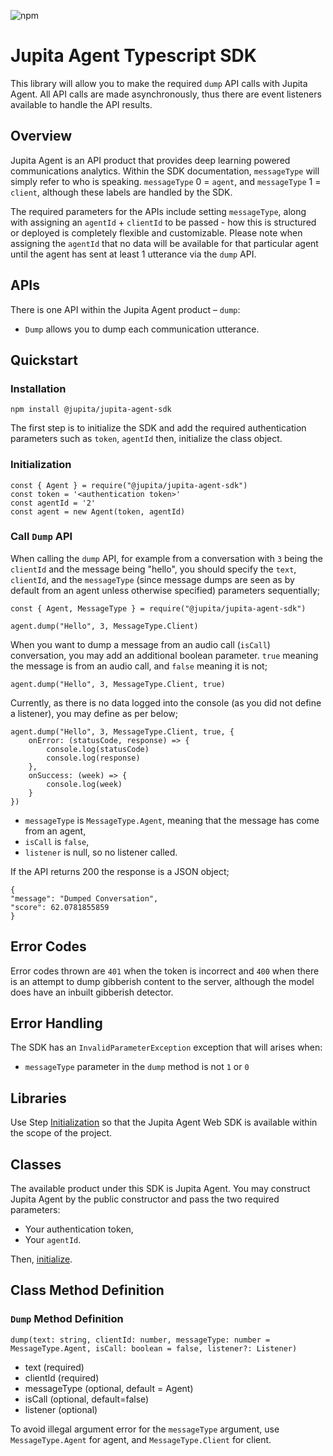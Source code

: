 
![npm](https://img.shields.io/npm/v/@jupita/jupita-agent-sdk)

# Jupita Agent Typescript SDK

This library will allow you to make the required `dump` API calls with Jupita Agent. All API calls are made asynchronously, thus there are event listeners available to handle the API results.

## Overview
Jupita Agent is an API product that provides deep learning powered communications analytics. Within the SDK documentation, `messageType` will simply refer to who is speaking. `messageType` 0 = `agent`, and `messageType` 1 = `client`, although these labels are handled by the SDK.

The required parameters for the APIs include setting `messageType`, along with assigning an `agentId` + `clientId` to be passed - how this is structured or deployed is completely flexible and customizable. Please note when assigning the `agentId` that no data will be available for that particular agent until the agent has sent at least 1 utterance via the `dump` API. 

## APIs
There is one API within the Jupita Agent product – `dump`:

- `Dump` allows you to dump each communication utterance.


##  Quickstart

### Installation

```
npm install @jupita/jupita-agent-sdk
```


The first step is to initialize the SDK and add the required authentication parameters such as `token`, `agentId` then, initialize the class object.

### Initialization

```
const { Agent } = require("@jupita/jupita-agent-sdk")
const token = '<authentication token>'
const agentId = '2'
const agent = new Agent(token, agentId)
```

### Call `Dump` API

When calling the `dump` API, for example from a conversation with `3` being the `clientId` and the message being "hello", you should specify the `text`, `clientId`, and the `messageType` (since message dumps are seen as by default from an agent unless otherwise specified) parameters sequentially;
```
const { Agent, MessageType } = require("@jupita/jupita-agent-sdk")

agent.dump("Hello", 3, MessageType.Client)
```

When you want to dump a message from an audio call (`isCall`) conversation, you may add an additional boolean parameter. `true` meaning the message is from an audio call, and `false` meaning it is not;

```
agent.dump("Hello", 3, MessageType.Client, true)
```

Currently, as there is no data logged into the console (as you did not define a listener), you may define as per below;
```
agent.dump("Hello", 3, MessageType.Client, true, {
    onError: (statusCode, response) => {
        console.log(statusCode)
        console.log(response)
    }, 
    onSuccess: (week) => {
        console.log(week)
    }
})
```

- `messageType` is `MessageType.Agent`, meaning that the message has come from an agent,
- `isCall` is `false`,
- `listener` is null, so no listener called.

If the API returns 200 the response is a JSON object;

```
{
"message": "Dumped Conversation",
"score": 62.0781855859
}
```

## Error Codes

Error codes thrown are `401` when the token is incorrect and `400` when there is an attempt to dump gibberish content to the server, although the model does have an inbuilt gibberish detector.

## Error Handling

The SDK has an `InvalidParameterException` exception that will arises when:
- `messageType` parameter in the `dump` method is not `1` or `0`


## Libraries

Use Step [Initialization](#initialization) so
that the Jupita Agent Web SDK is available within the scope of the project.


## Classes

The available product under this SDK is Jupita Agent. You may construct Jupita Agent by the public constructor and pass the two required parameters:

- Your authentication token,
- Your `agentId`.

Then, [initialize](#initialization).

## Class Method Definition

### `Dump` Method Definition

```
dump(text: string, clientId: number, messageType: number = MessageType.Agent, isCall: boolean = false, listener?: Listener)
```

* text (required)
* clientId (required)
* messageType (optional, default = Agent)
* isCall (optional, default=false)
* listener (optional)

To avoid illegal argument error for the `messageType` argument, use `MessageType.Agent` for agent, and `MessageType.Client` for client.
